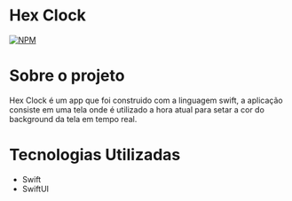 # Hex Clock
[![NPM](https://img.shields.io/npm/l/react)](https://github.com/Gustavo-Gabriel/HexClock/blob/master/LICENSE)

# Sobre o projeto
Hex Clock é um app que foi construido com a linguagem swift, a aplicação consiste em uma tela onde é utilizado a hora atual para setar a cor do background da tela em tempo real.

# Tecnologias Utilizadas
- Swift
- SwiftUI

